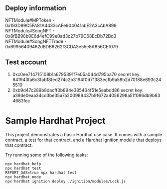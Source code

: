 ## Deploy information
NFTModule#MPToken - 0x193D99C5FA81A4433cAFe904041abE2A3cAbA899  
NFTModule#SongNFT - 0x8fBB98b0E6d4efC99e0ad3c27b79C68EcDb72Bd3  
NFTModule#SongNFTTrade - 0x69956409462dBDB6262f3CDA3e55e8A856CEf079  

## Test account
1. 0xc0ee714715108b1a6795391f7e05a044d795ba70
secret key: 641943fa6c3fab18fed274c2b3194f0d71383ecfb9a58b2d70188e693c245510
2. 0xb9d47c289b8dacff0b894e385464f51e5eabdd86
secret key: a39de0eaa34cd3be35a7a200989437b9f672a4056298a51f086db9b634683fec

# Sample Hardhat Project

This project demonstrates a basic Hardhat use case. It comes with a sample contract, a test for that contract, and a Hardhat Ignition module that deploys that contract.

Try running some of the following tasks:

```shell
npx hardhat help
npx hardhat test
REPORT_GAS=true npx hardhat test
npx hardhat node
npx hardhat ignition deploy ./ignition/modules/Lock.js
```
